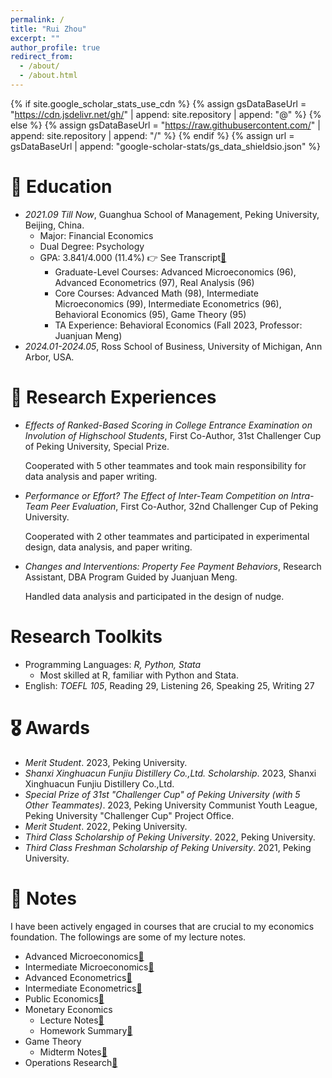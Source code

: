 ```yaml
---
permalink: /
title: "Rui Zhou"
excerpt: ""
author_profile: true
redirect_from: 
  - /about/
  - /about.html
---
```


{% if site.google_scholar_stats_use_cdn %}
{% assign gsDataBaseUrl = "https://cdn.jsdelivr.net/gh/" | append: site.repository | append: "@" %}
{% else %}
{% assign gsDataBaseUrl = "https://raw.githubusercontent.com/" | append: site.repository | append: "/" %}
{% endif %}
{% assign url = gsDataBaseUrl | append: "google-scholar-stats/gs_data_shieldsio.json" %}

<span class='anchor' id='about-me'></span>

# 📖 Education

- *2021.09 Till Now*, Guanghua School of Management, Peking University, Beijing, China.
  - Major: Financial Economics
  - Dual Degree: Psychology
  - GPA: 3.841/4.000 (11.4%) 👉 See Transcript[🔗](https://disk.pku.edu.cn/link/AAF93C9C1CFDDC4F4098FF427943166804)
    * Graduate-Level Courses: Advanced Microeconomics (96), Advanced Econometrics (97), Real Analysis (96)
    * Core Courses: Advanced Math (98), Intermediate Microeconomics (99), Intermediate Econometrics (96), Behavioral Economics (95), Game Theory (95)
    * TA Experience: Behavioral Economics (Fall 2023, Professor: Juanjuan Meng)
- *2024.01-2024.05*, Ross School of Business, University of Michigan, Ann Arbor, USA.

<span class='anchor' id='research'></span>

# 🧪 Research Experiences

* _Effects of Ranked-Based Scoring in College Entrance Examination on Involution of Highschool Students_, First Co-Author, 31st Challenger Cup of Peking University, Special Prize.

  Cooperated with 5 other teammates and took main responsibility for data analysis and paper writing.
* _Performance or Effort? The Effect of Inter-Team Competition on Intra-Team Peer Evaluation_, First Co-Author, 32nd Challenger Cup of Peking University.

  Cooperated with 2 other teammates and participated in experimental design, data analysis, and paper writing.
* _Changes and Interventions: Property Fee Payment Behaviors_, Research Assistant, DBA Program Guided by Juanjuan Meng.

  Handled data analysis and participated in the design of nudge.

<span class='anchor' id='awards'></span>

# Research Toolkits

* Programming Languages: _R, Python, Stata_
  * Most skilled at R, familiar with Python and Stata.
* English: _TOEFL 105_, Reading 29, Listening 26, Speaking 25, Writing 27

# 🎖 Awards

* _Merit Student_. 2023, Peking University.
* _Shanxi Xinghuacun Funjiu Distillery Co.,Ltd. Scholarship_. 2023, Shanxi Xinghuacun Funjiu Distillery Co.,Ltd.
* _Special Prize of 31st "Challenger Cup" of Peking University (with 5 Other Teammates)_. 2023, Peking University Communist Youth League, Peking University "Challenger Cup" Project Office.
* _Merit Student_. 2022, Peking University.
* _Third Class Scholarship of Peking University_. 2022, Peking University.
* _Third Class Freshman Scholarship of Peking University_. 2021, Peking University.

<span class='anchor' id='notes'></span>

# 📒 Notes

I have been actively engaged in courses that are crucial to my economics foundation. The followings are some of my lecture notes.

* Advanced Microeconomics[🔗](https://disk.pku.edu.cn/link/AA8C0A2F7852E44560A7C55ADD564457B8)
* Intermediate Microeconomics[🔗](https://disk.pku.edu.cn/link/AAF8F26F093AD14CC598B946B0BAC378F3)
* Advanced Econometrics[🔗](https://disk.pku.edu.cn/link/AA0241615B28E94CA9AA94B99C4339613F)
* Intermediate Econometrics[🔗](https://disk.pku.edu.cn/link/AA6C971B128E064390B566D2E6A3F8AE8B)
* Public Economics[🔗](https://disk.pku.edu.cn/link/AAFE676871EC824219AC8C689819D480DC)
* Monetary Economics
  * Lecture Notes[🔗](https://disk.pku.edu.cn/link/AA8F8C4E6870194FD889AFCDB0CE177425)
  * Homework Summary[🔗](https://disk.pku.edu.cn/link/AA54DE0D4EE0124896B8F14BAE23052134)
* Game Theory
  * Midterm Notes[🔗](https://disk.pku.edu.cn/link/AA1C29DED4AEB14D42AF8E851BB94F10A3)
* Operations Research[🔗](https://disk.pku.edu.cn/link/AA1C7D810B1D794807BDCBE5E98E002201)

